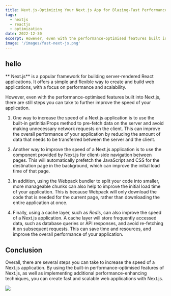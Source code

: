 ```yaml
---
title: Next.js-Optimizing Your Next.js App for Blazing-Fast Performance
tags:
  - nextjs
  - reactjs
  - optimization
date: 2022-12-30
excerpt: However, even with the performance-optimised features built into Next.js, there are still steps you can take to further improve the speed of your application.
image: '/images/fast-next-js.png'
---
```


## hello

** Next.js** is a popular framework for building server-rendered React applications. It offers a simple and flexible way to create and build web applications, with a focus on performance and scalability.

However, even with the performance-optimised features built into Next.js, there are still steps you can take to further improve the speed of your application.

1. One way to increase the speed of a Next.js application is to use the built-in getInitialProps method to pre-fetch data on the server and avoid making unnecessary network requests on the client. This can improve the overall performance of your application by reducing the amount of data that needs to be transferred between the server and the client.

2. Another way to improve the speed of a Next.js application is to use the component provided by Next.js for client-side navigation between pages. This will automatically prefetch the JavaScript and CSS for the destination page in the background, which can improve the initial load time of that page.

3. In addition, using the Webpack bundler to split your code into smaller, more manageable chunks can also help to improve the initial load time of your application. This is because Webpack will only download the code that is needed for the current page, rather than downloading the entire application at once.

4. Finally, using a cache layer, such as _Redis_, can also improve the speed of a Next.js application. A cache layer will store frequently accessed data, such as database queries or API responses, and avoid re-fetching it on subsequent requests. This can save time and resources, and improve the overall performance of your application.

## Conclusion

Overall, there are several steps you can take to increase the speed of a Next.js application. By using the built-in performance-optimised features of Next.js, as well as implementing additional performance-enhancing techniques, you can create fast and scalable web applications with Next.js.

<Image src="/images/google_one_tap_output.jpeg" width={1703} height={980} />
